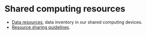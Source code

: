 # Shared computing resources

- [Data resources](data), data inventory in our shared computing devices.
- [Resource sharing guidelines](sharing-guideline).
